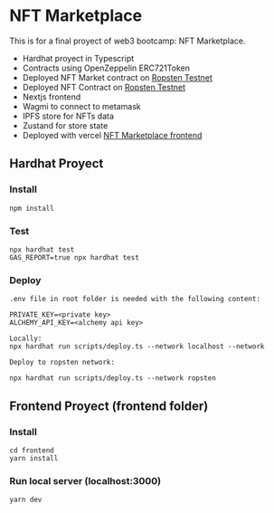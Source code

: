 # NFT Marketplace
This is for a final proyect of web3 bootcamp: NFT Marketplace.
- Hardhat proyect in Typescript
- Contracts using OpenZeppelin ERC721Token
- Deployed NFT Market contract on [Ropsten Testnet](https://ropsten.etherscan.io/address/0xd1df94407C3EcDb92DB4683b9Ad7fc58763D2361)
- Deployed NFT Contract on [Ropsten Testnet](https://ropsten.etherscan.io/address/0x118B2D611a8FC8375c563c8eEe032BcA0aCB8a66)
- Nextjs frontend
- Wagmi to connect to metamask
- IPFS store for NFTs data
- Zustand for store state
- Deployed with vercel [NFT Marketplace frontend](https://nft-marketplace-nextjs-a70nyav8t-branko96.vercel.app/)

## Hardhat Proyect

### Install
```shell
npm install
```

### Test
```shell
npx hardhat test
GAS_REPORT=true npx hardhat test
```

### Deploy
```shell
.env file in root folder is needed with the following content:

PRIVATE_KEY=<private key>
ALCHEMY_API_KEY=<alchemy api key>
```
```shell
Locally:
npx hardhat run scripts/deploy.ts --network localhost --network

Deploy to ropsten network:

npx hardhat run scripts/deploy.ts --network ropsten
```

## Frontend Proyect (frontend folder)

### Install
```shell
cd frontend
yarn install
```

### Run local server (localhost:3000)
```shell
yarn dev
```

